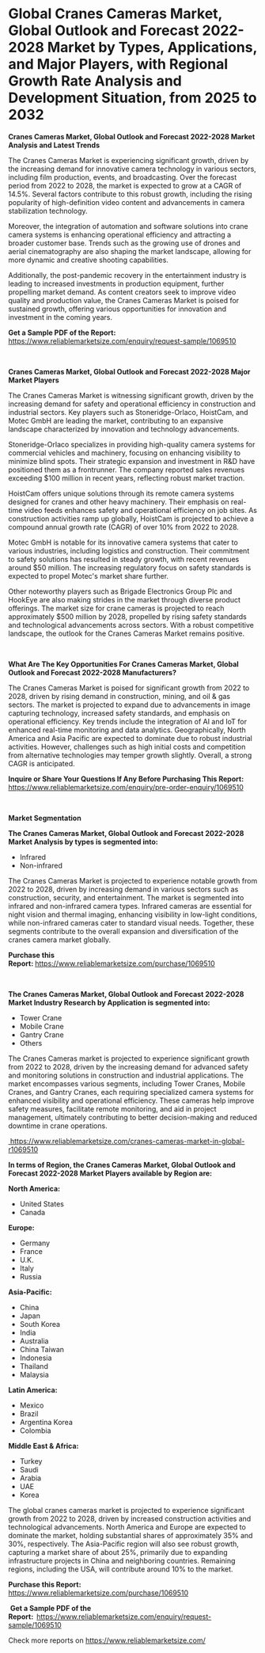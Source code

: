 <p><h1>Global Cranes Cameras Market, Global Outlook and Forecast 2022-2028 Market by Types, Applications, and Major Players, with Regional Growth Rate Analysis and Development Situation, from 2025 to 2032</h1></p><p><strong>Cranes Cameras Market, Global Outlook and Forecast 2022-2028 Market Analysis and Latest Trends</strong></p>
<p><p>The Cranes Cameras Market is experiencing significant growth, driven by the increasing demand for innovative camera technology in various sectors, including film production, events, and broadcasting. Over the forecast period from 2022 to 2028, the market is expected to grow at a CAGR of 14.5%. Several factors contribute to this robust growth, including the rising popularity of high-definition video content and advancements in camera stabilization technology.</p><p>Moreover, the integration of automation and software solutions into crane camera systems is enhancing operational efficiency and attracting a broader customer base. Trends such as the growing use of drones and aerial cinematography are also shaping the market landscape, allowing for more dynamic and creative shooting capabilities. </p><p>Additionally, the post-pandemic recovery in the entertainment industry is leading to increased investments in production equipment, further propelling market demand. As content creators seek to improve video quality and production value, the Cranes Cameras Market is poised for sustained growth, offering various opportunities for innovation and investment in the coming years.</p></p>
<p><strong>Get a Sample PDF of the Report:&nbsp;</strong> <a href="https://www.reliablemarketsize.com/enquiry/request-sample/1069510?utm_campaign=3073&utm_medium=2&utm_source=Github&utm_content=ia&utm_term=21032025&utm_id=cranes-cameras-market-global-outlook-and-forecast-2022-2028">https://www.reliablemarketsize.com/enquiry/request-sample/1069510</a></p>
<p>&nbsp;</p>
<p><strong>Cranes Cameras Market, Global Outlook and Forecast 2022-2028 Major Market Players</strong></p>
<p><p>The Cranes Cameras Market is witnessing significant growth, driven by the increasing demand for safety and operational efficiency in construction and industrial sectors. Key players such as Stoneridge-Orlaco, HoistCam, and Motec GmbH are leading the market, contributing to an expansive landscape characterized by innovation and technology advancements.</p><p>Stoneridge-Orlaco specializes in providing high-quality camera systems for commercial vehicles and machinery, focusing on enhancing visibility to minimize blind spots. Their strategic expansion and investment in R&D have positioned them as a frontrunner. The company reported sales revenues exceeding $100 million in recent years, reflecting robust market traction.</p><p>HoistCam offers unique solutions through its remote camera systems designed for cranes and other heavy machinery. Their emphasis on real-time video feeds enhances safety and operational efficiency on job sites. As construction activities ramp up globally, HoistCam is projected to achieve a compound annual growth rate (CAGR) of over 10% from 2022 to 2028.</p><p>Motec GmbH is notable for its innovative camera systems that cater to various industries, including logistics and construction. Their commitment to safety solutions has resulted in steady growth, with recent revenues around $50 million. The increasing regulatory focus on safety standards is expected to propel Motec's market share further.</p><p>Other noteworthy players such as Brigade Electronics Group Plc and HookEye are also making strides in the market through diverse product offerings. The market size for crane cameras is projected to reach approximately $500 million by 2028, propelled by rising safety standards and technological advancements across sectors. With a robust competitive landscape, the outlook for the Cranes Cameras Market remains positive.</p></p>
<p>&nbsp;</p>
<p><strong>What Are The Key Opportunities For Cranes Cameras Market, Global Outlook and Forecast 2022-2028 Manufacturers?</strong></p>
<p><p>The Cranes Cameras Market is poised for significant growth from 2022 to 2028, driven by rising demand in construction, mining, and oil & gas sectors. The market is projected to expand due to advancements in image capturing technology, increased safety standards, and emphasis on operational efficiency. Key trends include the integration of AI and IoT for enhanced real-time monitoring and data analytics. Geographically, North America and Asia Pacific are expected to dominate due to robust industrial activities. However, challenges such as high initial costs and competition from alternative technologies may temper growth slightly. Overall, a strong CAGR is anticipated.</p></p>
<p><strong>Inquire or Share Your Questions If Any Before Purchasing This Report:</strong> <a href="https://www.reliablemarketsize.com/enquiry/pre-order-enquiry/1069510?utm_campaign=3073&utm_medium=2&utm_source=Github&utm_content=ia&utm_term=21032025&utm_id=cranes-cameras-market-global-outlook-and-forecast-2022-2028">https://www.reliablemarketsize.com/enquiry/pre-order-enquiry/1069510</a></p>
<p>&nbsp;</p>
<p><strong>Market Segmentation</strong></p>
<p><strong>The Cranes Cameras Market, Global Outlook and Forecast 2022-2028 Market Analysis by types is segmented into:</strong></p>
<p><ul><li>Infrared</li><li>Non-infrared</li></ul></p>
<p><p>The Cranes Cameras Market is projected to experience notable growth from 2022 to 2028, driven by increasing demand in various sectors such as construction, security, and entertainment. The market is segmented into infrared and non-infrared camera types. Infrared cameras are essential for night vision and thermal imaging, enhancing visibility in low-light conditions, while non-infrared cameras cater to standard visual needs. Together, these segments contribute to the overall expansion and diversification of the cranes camera market globally.</p></p>
<p><strong>Purchase this Report:&nbsp;</strong><a href="https://www.reliablemarketsize.com/purchase/1069510?utm_campaign=3073&utm_medium=2&utm_source=Github&utm_content=ia&utm_term=21032025&utm_id=cranes-cameras-market-global-outlook-and-forecast-2022-2028">https://www.reliablemarketsize.com/purchase/1069510</a></p>
<p>&nbsp;</p>
<p><strong>The Cranes Cameras Market, Global Outlook and Forecast 2022-2028 Market Industry Research by Application is segmented into:</strong></p>
<p><ul><li>Tower Crane</li><li>Mobile Crane</li><li>Gantry Crane</li><li>Others</li></ul></p>
<p><p>The Cranes Cameras market is projected to experience significant growth from 2022 to 2028, driven by the increasing demand for advanced safety and monitoring solutions in construction and industrial applications. The market encompasses various segments, including Tower Cranes, Mobile Cranes, and Gantry Cranes, each requiring specialized camera systems for enhanced visibility and operational efficiency. These cameras help improve safety measures, facilitate remote monitoring, and aid in project management, ultimately contributing to better decision-making and reduced downtime in crane operations.</p></p>
<p><a href="https://www.reliablemarketsize.com/cranes-cameras-market-in-global-r1069510?utm_campaign=3073&utm_medium=2&utm_source=Github&utm_content=ia&utm_term=21032025&utm_id=cranes-cameras-market-global-outlook-and-forecast-2022-2028">&nbsp;https://www.reliablemarketsize.com/cranes-cameras-market-in-global-r1069510</a></p>
<p><strong>In terms of Region, the Cranes Cameras Market, Global Outlook and Forecast 2022-2028 Market Players available by Region are:</strong></p>
<p>
    <p> <strong> North America: </strong>
        <ul>
            <li>United States</li>
            <li>Canada</li>
        </ul>
        </p> 
    <p> <strong> Europe: </strong>
        <ul>
            <li>Germany</li>
            <li>France</li>
            <li>U.K.</li>
            <li>Italy</li>
            <li>Russia</li>
        </ul>
        </p> 
    <p> <strong> Asia-Pacific: </strong>
        <ul>
            <li>China</li>
            <li>Japan</li>
            <li>South Korea</li>
            <li>India</li>
            <li>Australia</li>
            <li>China Taiwan</li>
            <li>Indonesia</li>
            <li>Thailand</li>
            <li>Malaysia</li>
        </ul>
        </p> 
    <p> <strong> Latin America: </strong>
        <ul>
            <li>Mexico</li>
            <li>Brazil</li>
            <li>Argentina Korea</li>
            <li>Colombia</li>
        </ul>
        </p> 
    <p> <strong> Middle East & Africa: </strong>
        <ul>
            <li>Turkey</li>
            <li>Saudi</li>
            <li>Arabia</li>
            <li>UAE</li>
            <li>Korea</li>
        </ul>
    </p>
    </p>
<p><p>The global cranes cameras market is projected to experience significant growth from 2022 to 2028, driven by increased construction activities and technological advancements. North America and Europe are expected to dominate the market, holding substantial shares of approximately 35% and 30%, respectively. The Asia-Pacific region will also see robust growth, capturing a market share of about 25%, primarily due to expanding infrastructure projects in China and neighboring countries. Remaining regions, including the USA, will contribute around 10% to the market.</p></p>
<p><strong>Purchase this Report: </strong><a href="https://www.reliablemarketsize.com/purchase/1069510?utm_campaign=3073&utm_medium=2&utm_source=Github&utm_content=ia&utm_term=21032025&utm_id=cranes-cameras-market-global-outlook-and-forecast-2022-2028">https://www.reliablemarketsize.com/purchase/1069510</a></p>
<p>&nbsp;<strong>Get a Sample PDF of the Report:&nbsp;&nbsp;</strong><a href="https://www.reliablemarketsize.com/enquiry/request-sample/1069510?utm_campaign=3073&utm_medium=2&utm_source=Github&utm_content=ia&utm_term=21032025&utm_id=cranes-cameras-market-global-outlook-and-forecast-2022-2028">https://www.reliablemarketsize.com/enquiry/request-sample/1069510</a></p>
<p><strong></strong></p>
<p>Check more reports on <a href="https://www.reliablemarketsize.com/?utm_campaign=3073&utm_medium=2&utm_source=Github&utm_content=ia&utm_term=21032025&utm_id=cranes-cameras-market-global-outlook-and-forecast-2022-2028">https://www.reliablemarketsize.com/</a></p>